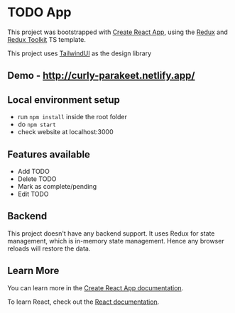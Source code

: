 # TODO App

This project was bootstrapped with [Create React App](https://github.com/facebook/create-react-app), using the [Redux](https://redux.js.org/) and [Redux Toolkit](https://redux-toolkit.js.org/) TS template.

This project uses [TailwindUI](https://tailwindui.com/) as the design library

## Demo - http://curly-parakeet.netlify.app/

## Local environment setup

- run `npm install` inside the root folder
- do `npm start`
- check website at localhost:3000

## Features available

- Add TODO
- Delete TODO
- Mark as complete/pending
- Edit TODO

## Backend

This project doesn't have any backend support. It uses Redux for state management, which is in-memory state management. Hence any browser reloads will restore the data.

## Learn More

You can learn more in the [Create React App documentation](https://facebook.github.io/create-react-app/docs/getting-started).

To learn React, check out the [React documentation](https://reactjs.org/).
